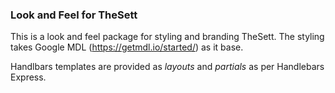 ### Look and Feel for TheSett

This is a look and feel package for styling and branding TheSett. The styling
takes Google MDL (https://getmdl.io/started/) as it base.

Handlbars templates are provided as _layouts_ and _partials_ as per 
Handlebars Express.
